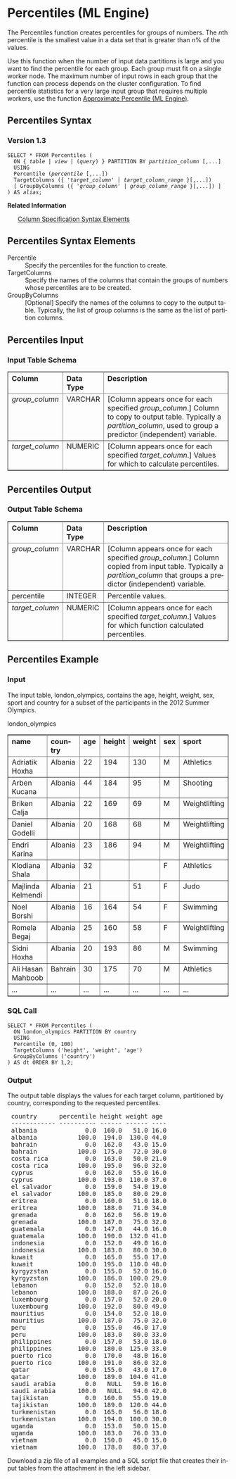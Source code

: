 <html><head></head><body><div class="nested0" aria-labelledby="ariaid-title1" topicindex="1" topicid="mjb1507734282027" id="mjb1507734282027"><h1 class="title topictitle1" id="ariaid-title1">Percentiles (ML Engine)</h1><div class="body conbody">
<p class="p">The Percentiles function creates percentiles for groups of numbers. The <var class="keyword varname">n</var>th percentile is the smallest value in a data set that is greater than <var class="keyword varname">n</var>% of the values.</p>
<p class="p">Use this function when the number of input data partitions is large and you want to find the percentile for each group. Each group must fit on a single worker node. The maximum number of input rows in each group that the function can process depends on the cluster configuration. To find percentile statistics for a very large input group that requires multiple workers, use the function <a href="nrh1556809529247.md#zea1507654518162">Approximate Percentile (ML Engine)</a>.</p></div><div class="topic reference nested1" aria-labelledby="ariaid-title2" topicindex="2" topicid="urc1507734355851" xml:lang="en-us" lang="en-us" id="urc1507734355851">
<h2 class="title topictitle2" id="ariaid-title2">Percentiles Syntax</h2><div class="body refbody"><div class="section" id="urc1507734355851__section_N1000E_N1000C_N10001">
<h3 class="title sectiontitle">Version 1.3</h3><pre class="pre codeblock" xml:space="preserve"><code>SELECT * FROM Percentiles (
  <span>ON { <var class="keyword varname">table</var> | <var class="keyword varname">view</var> | (<var class="keyword varname">query</var>) }</span> PARTITION BY <var class="keyword varname">partition_column</var> [,...]
  USING
  Percentile (<var class="keyword varname">percentile</var> [,...])
  TargetColumns ({ '<var class="keyword varname">target_column</var>' | <var class="keyword varname">target_column_range</var> }[,...])
  [ GroupByColumns ({ '<var class="keyword varname">group_column</var>' | <var class="keyword varname">group_column_range</var> }[,...]) ]
) AS <var class="keyword varname">alias</var>;</code></pre></div></div><div class="related-links"><div class="linklistheader"><p></p><b>Related Information</b></div>
<ul class="linklist linklist relinfo"><div class="linklistmember"><a href="ndv1557782188375.md">Column Specification Syntax Elements</a></div></ul></div></div><div class="topic reference nested1" aria-labelledby="ariaid-title3" topicindex="3" topicid="oeh1507734360312" xml:lang="en-us" lang="en-us" id="oeh1507734360312">
<h2 class="title topictitle2" id="ariaid-title3">Percentiles Syntax Elements</h2><div class="body refbody"><div class="section" id="oeh1507734360312__section_N10011_N1000E_N10001"><dl class="dl parml"><dt class="dt pt dlterm">Percentile</dt><dd class="dd pd">Specify the percentiles for the function to create.</dd><dt class="dt pt dlterm">TargetColumns</dt><dd class="dd pd">Specify the names of the columns that contain the groups of numbers whose percentiles are to be created.</dd><dt class="dt pt dlterm">GroupByColumns</dt><dd class="dd pd">[Optional] Specify the names of the columns to copy to the output table. Typically, the list of group columns is the same as the list of partition columns.</dd></dl></div></div></div><div class="topic reference nested1" aria-labelledby="ariaid-title4" topicindex="4" topicid="rjg1507734364634" xml:lang="en-us" lang="en-us" id="rjg1507734364634">
<h2 class="title topictitle2" id="ariaid-title4">Percentiles Input</h2><div class="body refbody"><div class="section" id="rjg1507734364634__section_fb2_blw_xcb">
<h3 class="title sectiontitle">Input Table Schema</h3><div class="tablenoborder"><table cellpadding="4" cellspacing="0" summary="" id="rjg1507734364634__table_N1000E_N1000C_N10001" class="table" frame="border" border="1" rules="all"><div class="caption"></div><colgroup span="1"><col style="width:23.076923076923077%" span="1"></col><col style="width:15.384615384615385%" span="1"></col><col style="width:61.53846153846154%" span="1"></col></colgroup><thead class="thead" style="text-align:left;"><tr class="row"><th class="entry nocellnorowborder" style="vertical-align:top;" id="d430630e179" rowspan="1" colspan="1">Column</th><th class="entry nocellnorowborder" style="vertical-align:top;" id="d430630e181" rowspan="1" colspan="1">Data Type</th><th class="entry cell-norowborder" style="vertical-align:top;" id="d430630e183" rowspan="1" colspan="1">Description</th></tr></thead><tbody class="tbody"><tr class="row"><td class="entry nocellnorowborder" style="vertical-align:top;" headers="d430630e179" rowspan="1" colspan="1"><var class="keyword varname">group_column</var></td><td class="entry nocellnorowborder" style="vertical-align:top;" headers="d430630e181" rowspan="1" colspan="1">VARCHAR</td><td class="entry cell-norowborder" style="vertical-align:top;" headers="d430630e183" rowspan="1" colspan="1">[Column appears once for each specified <var class="keyword varname">group_column</var>.] <span>Column to copy to output table.</span> Typically a <var class="keyword varname">partition_column</var>, used to group a predictor (independent) variable.</td></tr><tr class="row"><td class="entry row-nocellborder" style="vertical-align:top;" headers="d430630e179" rowspan="1" colspan="1"><var class="keyword varname">target_column</var></td><td class="entry row-nocellborder" style="vertical-align:top;" headers="d430630e181" rowspan="1" colspan="1">NUMERIC</td><td class="entry cellrowborder" style="vertical-align:top;" headers="d430630e183" rowspan="1" colspan="1">[Column appears once for each specified <var class="keyword varname">target_column</var>.]  Values for which to calculate percentiles.</td></tr></tbody></table></div></div></div></div><div class="topic reference nested1" aria-labelledby="ariaid-title5" topicindex="5" topicid="omw1507734369080" xml:lang="en-us" lang="en-us" id="omw1507734369080">
<h2 class="title topictitle2" id="ariaid-title5">Percentiles Output</h2><div class="body refbody"><div class="section" id="omw1507734369080__section_tyg_zkw_xcb">
<h3 class="title sectiontitle">Output Table Schema</h3><div class="tablenoborder"><table cellpadding="4" cellspacing="0" summary="" id="omw1507734369080__table_N1000E_N1000C_N10001" class="table" frame="border" border="1" rules="all"><div class="caption"></div><colgroup span="1"><col style="width:23.076923076923077%" span="1"></col><col style="width:15.384615384615385%" span="1"></col><col style="width:61.53846153846154%" span="1"></col></colgroup><thead class="thead" style="text-align:left;"><tr class="row"><th class="entry nocellnorowborder" style="vertical-align:top;" id="d430630e233" rowspan="1" colspan="1">Column</th><th class="entry nocellnorowborder" style="vertical-align:top;" id="d430630e235" rowspan="1" colspan="1">Data Type</th><th class="entry cell-norowborder" style="vertical-align:top;" id="d430630e237" rowspan="1" colspan="1">Description</th></tr></thead><tbody class="tbody"><tr class="row"><td class="entry nocellnorowborder" style="vertical-align:top;" headers="d430630e233" rowspan="1" colspan="1"><var class="keyword varname">group_column</var></td><td class="entry nocellnorowborder" style="vertical-align:top;" headers="d430630e235" rowspan="1" colspan="1">VARCHAR</td><td class="entry cell-norowborder" style="vertical-align:top;" headers="d430630e237" rowspan="1" colspan="1">[Column appears once for each specified <var class="keyword varname">group_column</var>.] <span>Column copied from input table.</span> Typically a <var class="keyword varname">partition_column</var> that groups a predictor (independent) variable.</td></tr><tr class="row"><td class="entry nocellnorowborder" style="vertical-align:top;" headers="d430630e233" rowspan="1" colspan="1">percentile</td><td class="entry nocellnorowborder" style="vertical-align:top;" headers="d430630e235" rowspan="1" colspan="1">INTEGER</td><td class="entry cell-norowborder" style="vertical-align:top;" headers="d430630e237" rowspan="1" colspan="1">Percentile values.</td></tr><tr class="row"><td class="entry row-nocellborder" style="vertical-align:top;" headers="d430630e233" rowspan="1" colspan="1"><var class="keyword varname">target_column</var></td><td class="entry row-nocellborder" style="vertical-align:top;" headers="d430630e235" rowspan="1" colspan="1">NUMERIC</td><td class="entry cellrowborder" style="vertical-align:top;" headers="d430630e237" rowspan="1" colspan="1">[Column appears once for each specified <var class="keyword varname">target_column</var>.] Values for which function calculated percentiles.</td></tr></tbody></table></div></div></div></div><div class="topic reference nested1" aria-labelledby="ariaid-title6" topicindex="6" topicid="vpu1510783285569" xml:lang="en-us" lang="en-us" id="vpu1510783285569">
<h2 class="title topictitle2" id="ariaid-title6">Percentiles Example</h2><div class="body refbody"><div class="section" id="vpu1510783285569__section_jr1_h5j_4db">
<h3 class="title sectiontitle">Input</h3>
<p class="p">The input table, london_olympics, contains the age, height, weight, sex, sport and country for a subset of the participants in the 2012 Summer Olympics.</p><div class="tablenoborder"><table cellpadding="4" cellspacing="0" summary="" id="vpu1510783285569__table_sqx_n5j_4db" class="table" frame="border" border="1" rules="all"><div class="caption"><span>london_olympics</span></div><colgroup span="1"><col style="width:14.285714285714285%" span="1"></col><col style="width:14.285714285714285%" span="1"></col><col style="width:14.285714285714285%" span="1"></col><col style="width:14.285714285714285%" span="1"></col><col style="width:14.285714285714285%" span="1"></col><col style="width:14.285714285714285%" span="1"></col><col style="width:14.285714285714285%" span="1"></col></colgroup><thead class="thead" style="text-align:left;"><tr class="row"><th class="entry cellrowborder" style="vertical-align:top;" id="d430630e313" rowspan="1" colspan="1">name</th><th class="entry cellrowborder" style="vertical-align:top;" id="d430630e315" rowspan="1" colspan="1">country</th><th class="entry cellrowborder" style="vertical-align:top;" id="d430630e317" rowspan="1" colspan="1">age</th><th class="entry cellrowborder" style="vertical-align:top;" id="d430630e319" rowspan="1" colspan="1">height</th><th class="entry cellrowborder" style="vertical-align:top;" id="d430630e321" rowspan="1" colspan="1">weight</th><th class="entry cellrowborder" style="vertical-align:top;" id="d430630e323" rowspan="1" colspan="1">sex</th><th class="entry cellrowborder" style="vertical-align:top;" id="d430630e325" rowspan="1" colspan="1">sport</th></tr></thead><tbody class="tbody"><tr class="row"><td class="entry cellrowborder" style="vertical-align:top;" headers="d430630e313" rowspan="1" colspan="1">Adriatik Hoxha</td><td class="entry cellrowborder" style="vertical-align:top;" headers="d430630e315" rowspan="1" colspan="1">Albania</td><td class="entry cellrowborder" style="vertical-align:top;" headers="d430630e317" rowspan="1" colspan="1">22</td><td class="entry cellrowborder" style="vertical-align:top;" headers="d430630e319" rowspan="1" colspan="1">194</td><td class="entry cellrowborder" style="vertical-align:top;" headers="d430630e321" rowspan="1" colspan="1">130</td><td class="entry cellrowborder" style="vertical-align:top;" headers="d430630e323" rowspan="1" colspan="1">M</td><td class="entry cellrowborder" style="vertical-align:top;" headers="d430630e325" rowspan="1" colspan="1">Athletics</td></tr><tr class="row"><td class="entry cellrowborder" style="vertical-align:top;" headers="d430630e313" rowspan="1" colspan="1">Arben Kucana</td><td class="entry cellrowborder" style="vertical-align:top;" headers="d430630e315" rowspan="1" colspan="1">Albania</td><td class="entry cellrowborder" style="vertical-align:top;" headers="d430630e317" rowspan="1" colspan="1">44</td><td class="entry cellrowborder" style="vertical-align:top;" headers="d430630e319" rowspan="1" colspan="1">184</td><td class="entry cellrowborder" style="vertical-align:top;" headers="d430630e321" rowspan="1" colspan="1">95</td><td class="entry cellrowborder" style="vertical-align:top;" headers="d430630e323" rowspan="1" colspan="1">M</td><td class="entry cellrowborder" style="vertical-align:top;" headers="d430630e325" rowspan="1" colspan="1">Shooting</td></tr><tr class="row"><td class="entry cellrowborder" style="vertical-align:top;" headers="d430630e313" rowspan="1" colspan="1">Briken Calja</td><td class="entry cellrowborder" style="vertical-align:top;" headers="d430630e315" rowspan="1" colspan="1">Albania</td><td class="entry cellrowborder" style="vertical-align:top;" headers="d430630e317" rowspan="1" colspan="1">22</td><td class="entry cellrowborder" style="vertical-align:top;" headers="d430630e319" rowspan="1" colspan="1">169</td><td class="entry cellrowborder" style="vertical-align:top;" headers="d430630e321" rowspan="1" colspan="1">69</td><td class="entry cellrowborder" style="vertical-align:top;" headers="d430630e323" rowspan="1" colspan="1">M</td><td class="entry cellrowborder" style="vertical-align:top;" headers="d430630e325" rowspan="1" colspan="1">Weightlifting</td></tr><tr class="row"><td class="entry cellrowborder" style="vertical-align:top;" headers="d430630e313" rowspan="1" colspan="1">Daniel Godelli</td><td class="entry cellrowborder" style="vertical-align:top;" headers="d430630e315" rowspan="1" colspan="1">Albania</td><td class="entry cellrowborder" style="vertical-align:top;" headers="d430630e317" rowspan="1" colspan="1">20</td><td class="entry cellrowborder" style="vertical-align:top;" headers="d430630e319" rowspan="1" colspan="1">168</td><td class="entry cellrowborder" style="vertical-align:top;" headers="d430630e321" rowspan="1" colspan="1">68</td><td class="entry cellrowborder" style="vertical-align:top;" headers="d430630e323" rowspan="1" colspan="1">M</td><td class="entry cellrowborder" style="vertical-align:top;" headers="d430630e325" rowspan="1" colspan="1">Weightlifting</td></tr><tr class="row"><td class="entry cellrowborder" style="vertical-align:top;" headers="d430630e313" rowspan="1" colspan="1">Endri Karina</td><td class="entry cellrowborder" style="vertical-align:top;" headers="d430630e315" rowspan="1" colspan="1">Albania</td><td class="entry cellrowborder" style="vertical-align:top;" headers="d430630e317" rowspan="1" colspan="1">23</td><td class="entry cellrowborder" style="vertical-align:top;" headers="d430630e319" rowspan="1" colspan="1">186</td><td class="entry cellrowborder" style="vertical-align:top;" headers="d430630e321" rowspan="1" colspan="1">94</td><td class="entry cellrowborder" style="vertical-align:top;" headers="d430630e323" rowspan="1" colspan="1">M</td><td class="entry cellrowborder" style="vertical-align:top;" headers="d430630e325" rowspan="1" colspan="1">Weightlifting</td></tr><tr class="row"><td class="entry cellrowborder" style="vertical-align:top;" headers="d430630e313" rowspan="1" colspan="1">Klodiana Shala</td><td class="entry cellrowborder" style="vertical-align:top;" headers="d430630e315" rowspan="1" colspan="1">Albania</td><td class="entry cellrowborder" style="vertical-align:top;" headers="d430630e317" rowspan="1" colspan="1">32</td><td class="entry cellrowborder" style="vertical-align:top;" headers="d430630e319" rowspan="1" colspan="1"> </td><td class="entry cellrowborder" style="vertical-align:top;" headers="d430630e321" rowspan="1" colspan="1"> </td><td class="entry cellrowborder" style="vertical-align:top;" headers="d430630e323" rowspan="1" colspan="1">F</td><td class="entry cellrowborder" style="vertical-align:top;" headers="d430630e325" rowspan="1" colspan="1">Athletics</td></tr><tr class="row"><td class="entry cellrowborder" style="vertical-align:top;" headers="d430630e313" rowspan="1" colspan="1">Majlinda Kelmendi</td><td class="entry cellrowborder" style="vertical-align:top;" headers="d430630e315" rowspan="1" colspan="1">Albania</td><td class="entry cellrowborder" style="vertical-align:top;" headers="d430630e317" rowspan="1" colspan="1">21</td><td class="entry cellrowborder" style="vertical-align:top;" headers="d430630e319" rowspan="1" colspan="1"> </td><td class="entry cellrowborder" style="vertical-align:top;" headers="d430630e321" rowspan="1" colspan="1">51</td><td class="entry cellrowborder" style="vertical-align:top;" headers="d430630e323" rowspan="1" colspan="1">F</td><td class="entry cellrowborder" style="vertical-align:top;" headers="d430630e325" rowspan="1" colspan="1">Judo</td></tr><tr class="row"><td class="entry cellrowborder" style="vertical-align:top;" headers="d430630e313" rowspan="1" colspan="1">Noel Borshi</td><td class="entry cellrowborder" style="vertical-align:top;" headers="d430630e315" rowspan="1" colspan="1">Albania</td><td class="entry cellrowborder" style="vertical-align:top;" headers="d430630e317" rowspan="1" colspan="1">16</td><td class="entry cellrowborder" style="vertical-align:top;" headers="d430630e319" rowspan="1" colspan="1">164</td><td class="entry cellrowborder" style="vertical-align:top;" headers="d430630e321" rowspan="1" colspan="1">54</td><td class="entry cellrowborder" style="vertical-align:top;" headers="d430630e323" rowspan="1" colspan="1">F</td><td class="entry cellrowborder" style="vertical-align:top;" headers="d430630e325" rowspan="1" colspan="1">Swimming</td></tr><tr class="row"><td class="entry cellrowborder" style="vertical-align:top;" headers="d430630e313" rowspan="1" colspan="1">Romela Begaj</td><td class="entry cellrowborder" style="vertical-align:top;" headers="d430630e315" rowspan="1" colspan="1">Albania</td><td class="entry cellrowborder" style="vertical-align:top;" headers="d430630e317" rowspan="1" colspan="1">25</td><td class="entry cellrowborder" style="vertical-align:top;" headers="d430630e319" rowspan="1" colspan="1">160</td><td class="entry cellrowborder" style="vertical-align:top;" headers="d430630e321" rowspan="1" colspan="1">58</td><td class="entry cellrowborder" style="vertical-align:top;" headers="d430630e323" rowspan="1" colspan="1">F</td><td class="entry cellrowborder" style="vertical-align:top;" headers="d430630e325" rowspan="1" colspan="1">Weightlifting</td></tr><tr class="row"><td class="entry cellrowborder" style="vertical-align:top;" headers="d430630e313" rowspan="1" colspan="1">Sidni Hoxha</td><td class="entry cellrowborder" style="vertical-align:top;" headers="d430630e315" rowspan="1" colspan="1">Albania</td><td class="entry cellrowborder" style="vertical-align:top;" headers="d430630e317" rowspan="1" colspan="1">20</td><td class="entry cellrowborder" style="vertical-align:top;" headers="d430630e319" rowspan="1" colspan="1">193</td><td class="entry cellrowborder" style="vertical-align:top;" headers="d430630e321" rowspan="1" colspan="1">86</td><td class="entry cellrowborder" style="vertical-align:top;" headers="d430630e323" rowspan="1" colspan="1">M</td><td class="entry cellrowborder" style="vertical-align:top;" headers="d430630e325" rowspan="1" colspan="1">Swimming</td></tr><tr class="row"><td class="entry cellrowborder" style="vertical-align:top;" headers="d430630e313" rowspan="1" colspan="1">Ali Hasan Mahboob</td><td class="entry cellrowborder" style="vertical-align:top;" headers="d430630e315" rowspan="1" colspan="1">Bahrain</td><td class="entry cellrowborder" style="vertical-align:top;" headers="d430630e317" rowspan="1" colspan="1">30</td><td class="entry cellrowborder" style="vertical-align:top;" headers="d430630e319" rowspan="1" colspan="1">175</td><td class="entry cellrowborder" style="vertical-align:top;" headers="d430630e321" rowspan="1" colspan="1">70</td><td class="entry cellrowborder" style="vertical-align:top;" headers="d430630e323" rowspan="1" colspan="1">M</td><td class="entry cellrowborder" style="vertical-align:top;" headers="d430630e325" rowspan="1" colspan="1">Athletics</td></tr><tr class="row"><td class="entry cellrowborder" style="vertical-align:top;" headers="d430630e313" rowspan="1" colspan="1">...</td><td class="entry cellrowborder" style="vertical-align:top;" headers="d430630e315" rowspan="1" colspan="1">...</td><td class="entry cellrowborder" style="vertical-align:top;" headers="d430630e317" rowspan="1" colspan="1">...</td><td class="entry cellrowborder" style="vertical-align:top;" headers="d430630e319" rowspan="1" colspan="1">...</td><td class="entry cellrowborder" style="vertical-align:top;" headers="d430630e321" rowspan="1" colspan="1">...</td><td class="entry cellrowborder" style="vertical-align:top;" headers="d430630e323" rowspan="1" colspan="1">...</td><td class="entry cellrowborder" style="vertical-align:top;" headers="d430630e325" rowspan="1" colspan="1">...</td></tr></tbody></table></div></div><div class="section" id="vpu1510783285569__section_r4k_h5j_4db">
<h3 class="title sectiontitle">SQL Call</h3><pre class="pre codeblock" xml:space="preserve"><code>SELECT * FROM Percentiles (
  ON london_olympics PARTITION BY country
  USING
  Percentile (0, 100)
  TargetColumns ('height', 'weight', 'age')
  GroupByColumns ('country')
) AS dt ORDER BY 1,2;
</code></pre></div><div class="section" id="vpu1510783285569__section_v35_h5j_4db">
<h3 class="title sectiontitle">Output</h3>
<p class="p">The output table displays the values for each target column, partitioned by country, corresponding to the requested percentiles.</p><pre class="pre screen" xml:space="preserve"> country      percentile height weight age  
 ------------ ---------- ------ ------ ---- 
 albania             0.0  160.0   51.0 16.0
 albania           100.0  194.0  130.0 44.0
 bahrain             0.0  162.0   43.0 15.0
 bahrain           100.0  175.0   72.0 30.0
 costa rica          0.0  163.0   50.0 21.0
 costa rica        100.0  195.0   96.0 32.0
 cyprus              0.0  162.0   55.0 16.0
 cyprus            100.0  193.0  110.0 37.0
 el salvador         0.0  159.0   54.0 19.0
 el salvador       100.0  185.0   80.0 29.0
 eritrea             0.0  160.0   51.0 18.0
 eritrea           100.0  188.0   71.0 34.0
 grenada             0.0  162.0   56.0 19.0
 grenada           100.0  187.0   75.0 32.0
 guatemala           0.0  147.0   44.0 16.0
 guatemala         100.0  190.0  132.0 41.0
 indonesia           0.0  152.0   49.0 16.0
 indonesia         100.0  183.0   80.0 30.0
 kuwait              0.0  165.0   55.0 17.0
 kuwait            100.0  195.0  110.0 48.0
 kyrgyzstan          0.0  155.0   52.0 16.0
 kyrgyzstan        100.0  186.0  100.0 29.0
 lebanon             0.0  152.0   52.0 18.0
 lebanon           100.0  188.0   87.0 26.0
 luxembourg          0.0  157.0   52.0 20.0
 luxembourg        100.0  192.0   80.0 49.0
 mauritius           0.0  154.0   52.0 18.0
 mauritius         100.0  187.0   75.0 32.0
 peru                0.0  155.0   46.0 17.0
 peru              100.0  183.0   80.0 33.0
 philippines         0.0  157.0   53.0 18.0
 philippines       100.0  180.0  125.0 33.0
 puerto rico         0.0  170.0   48.0 16.0
 puerto rico       100.0  191.0   86.0 32.0
 qatar               0.0  155.0   43.0 17.0
 qatar             100.0  189.0  104.0 41.0
 saudi arabia        0.0   NULL   59.0 16.0
 saudi arabia      100.0   NULL   94.0 42.0
 tajikistan          0.0  160.0   55.0 19.0
 tajikistan        100.0  189.0  120.0 44.0
 turkmenistan        0.0  165.0   56.0 18.0
 turkmenistan      100.0  194.0  100.0 30.0
 uganda              0.0  153.0   50.0 15.0
 uganda            100.0  183.0   76.0 33.0
 vietnam             0.0  150.0   45.0 15.0
 vietnam           100.0  178.0   80.0 37.0
</pre>
<p class="p">Download a zip file of all examples and a SQL script file that creates their input tables from the attachment in the left sidebar.</p></div></div></div></div></body></html>
